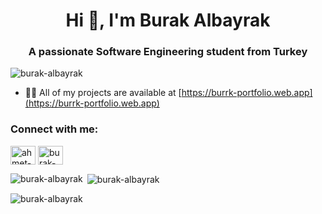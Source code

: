 <h1 align="center">Hi 👋, I'm Burak Albayrak</h1>
<h3 align="center">A passionate Software Engineering student from Turkey</h3>

<p align="left"> <img src="https://komarev.com/ghpvc/?username=burak-albayrak&label=Profile%20views&color=0e75b6&style=flat" alt="burak-albayrak" /> </p>

- 👨‍💻 All of my projects are available at [https://burrk-portfolio.web.app](https://burrk-portfolio.web.app)

<h3 align="left">Connect with me:</h3>
<p align="left">
<a href="https://linkedin.com/in/ahmet-burak-albayrak-8b5b44230" target="blank"><img align="center" src="https://raw.githubusercontent.com/rahuldkjain/github-profile-readme-generator/master/src/images/icons/Social/linked-in-alt.svg" alt="ahmet-burak-albayrak-8b5b44230" height="30" width="40" /></a>
<a href="https://www.leetcode.com/burak-albayrak" target="blank"><img align="center" src="https://raw.githubusercontent.com/rahuldkjain/github-profile-readme-generator/master/src/images/icons/Social/leet-code.svg" alt="burak-albayrak" height="30" width="40" /></a>
</p>

<p><img align="left" src="https://github-readme-stats.vercel.app/api/top-langs?username=burak-albayrak&show_icons=true&locale=en&layout=compact" alt="burak-albayrak" /></p>

<p>&nbsp;<img align="center" src="https://github-readme-stats.vercel.app/api?username=burak-albayrak&show_icons=true&locale=en" alt="burak-albayrak" /></p>

<p><img align="center" src="https://github-readme-streak-stats.herokuapp.com/?user=burak-albayrak&" alt="burak-albayrak" /></p>
